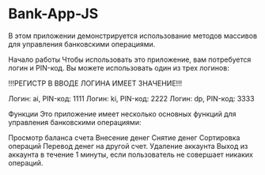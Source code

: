 # Bank-App-JS

В этом приложении демонстрируется использование методов массивов для управления банковскими операциями.

Начало работы
Чтобы использовать это приложение, вам потребуется логин и PIN-код. Вы можете использовать один из трех логинов:

!!!РЕГИСТР В ВВОДЕ ЛОГИНА ИМЕЕТ ЗНАЧЕНИЕ!!!

Логин: ai, PIN-код: 1111
Логин: ki, PIN-код: 2222
Логин: dp, PIN-код: 3333

Функции
Это приложение имеет несколько основных функций для управления банковскими операциями:

Просмотр баланса счета
Внесение денег
Снятие денег
Сортировка операций
Перевод денег на другой счет.
Удаление аккаунта
Выход из аккаунта в течение 1 минуты, если пользователь не совершает никаких операций.
